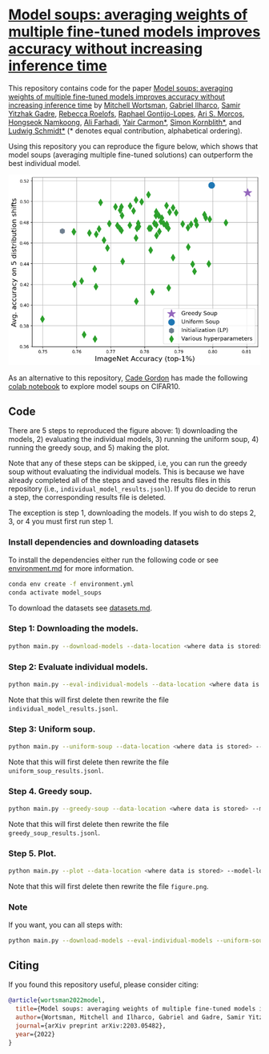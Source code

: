 # [Model soups: averaging weights of multiple fine-tuned models improves accuracy without increasing inference time](https://arxiv.org/abs/2203.05482)

This repository contains code for the paper [Model soups: averaging weights of multiple fine-tuned models improves accuracy without increasing inference time](https://arxiv.org/abs/2203.05482) by 
[Mitchell Wortsman](https://mitchellnw.github.io/), 
[Gabriel Ilharco](http://gabrielilharco.com/), 
[Samir Yitzhak Gadre](https://sagadre.github.io/), 
[Rebecca Roelofs](https://twitter.com/beccaroelofs), 
[Raphael Gontijo-Lopes](https://raphagl.com/), 
[Ari S. Morcos](http://www.arimorcos.com/), 
[Hongseok Namkoong](https://hsnamkoong.github.io/), 
[Ali Farhadi](https://homes.cs.washington.edu/~ali/), 
[Yair Carmon*](https://www.cs.tau.ac.il/~ycarmon/), 
[Simon Kornblith*](https://simonster.com/), 
and [Ludwig Schmidt*](https://people.csail.mit.edu/ludwigs/) (* denotes equal contribution, alphabetical ordering).

Using this repository you can reproduce the figure below, which shows that model soups (averaging multiple fine-tuned solutions) can outperform
the best individual model.
<p align="center">
<img src="figure.png"/>
</p>

As an alternative to this repository, [Cade Gordon](http://cadegordon.io/) has made the following [colab notebook](https://colab.research.google.com/drive1UmK-phTRXC4HoKb7_rScawnRqlG82svF?usp=sharing) to explore model soups on CIFAR10.

## Code

There are 5 steps to reproduced the figure above: 1) downloading the models, 2) evaluating the individual models, 3) running the uniform soup, 4) running the greedy soup, and 5) making the plot.

Note that any of these steps can be skipped, i.e, you can run the greedy soup without evaluating the individual models.
This is because we have already completed all of the steps and saved the results files in this repository (i.e., `individual_model_results.jsonl`).
If you do decide to rerun a step, the corresponding results file is deleted.

The exception is step 1, downloading the models. If you wish to do steps 2, 3, or 4 you must first run step 1.

### Install dependencies and downloading datasets

To install the dependencies either run the following code or see [environment.md](environment.md) for more information.
```bash
conda env create -f environment.yml
conda activate model_soups
```

To download the datasets see [datasets.md](datasets.md).

### Step 1: Downloading the models.

```bash
python main.py --download-models --data-location <where data is stored> --model-location <where models will be stored>
```

### Step 2: Evaluate individual models.

```bash
python main.py --eval-individual-models --data-location <where data is stored> --model-location <where models are stored>
```
Note that this will first delete then rewrite the file `individual_model_results.jsonl`.

### Step 3: Uniform soup.

```bash
python main.py --uniform-soup --data-location <where data is stored> --model-location <where models are stored>
```
Note that this will first delete then rewrite the file `uniform_soup_results.jsonl`.

### Step 4. Greedy soup.

```bash
python main.py --greedy-soup --data-location <where data is stored> --model-location <where models are stored>
```
Note that this will first delete then rewrite the file `greedy_soup_results.jsonl`.

### Step 5. Plot.

```bash
python main.py --plot --data-location <where data is stored> --model-location <where models are stored>
```
Note that this will first delete then rewrite the file `figure.png`.

### Note

If you want, you can all steps with:
```bash
python main.py --download-models --eval-individual-models --uniform-soup --greedy-soup --plot --data-location <where data is stored> --model-location <where models are stored>
```

## Citing

If you found this repository useful, please consider citing:
```bibtex
@article{wortsman2022model,
  title={Model soups: averaging weights of multiple fine-tuned models improves accuracy without increasing inference time},
  author={Wortsman, Mitchell and Ilharco, Gabriel and Gadre, Samir Yitzhak and Roelofs, Rebecca and Gontijo-Lopes, Raphael and Morcos, Ari S and Namkoong, Hongseok and Farhadi, Ali and Carmon, Yair and Kornblith, Simon and others},
  journal={arXiv preprint arXiv:2203.05482},
  year={2022}
}
```